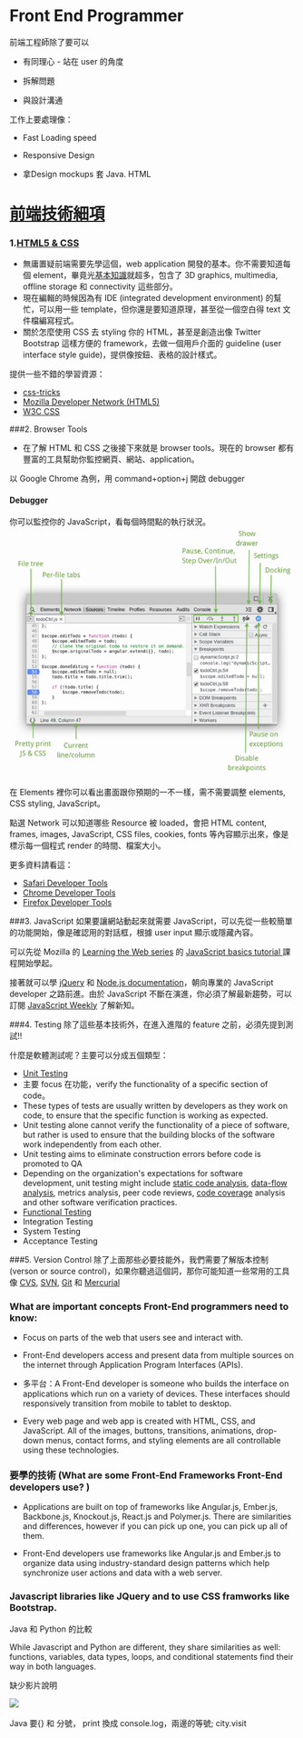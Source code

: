 # Front End Programmer
前端工程師除了要可以
* 有同理心 - 站在 user 的角度

* 拆解問題

* 與設計溝通

工作上要處理像：

* Fast Loading speed

* Responsive Design

* 拿Design mockups 套 Java. HTML



# [前端技術細項](http://blog.udacity.com/2015/03/web-dev-building-blocks-need-to-know-where-to-learn.html)


### 1.[HTML5 & CSS](https://www.udacity.com/course/intro-to-html-and-css--ud304)
* 無庸置疑前端需要先學這個，web application 開發的基本。你不需要知道每個 element，畢竟光[基本知識](/semantic)就超多，包含了 3D graphics, multimedia, offline storage 和 connectivity 這些部分。
* 現在編輯的時候因為有 IDE (integrated development environment) 的幫忙，可以用一些 template，但你還是要知道原理，甚至從一個空白得 text 文件檔編寫程式。
* 關於怎麼使用 CSS 去 styling 你的 HTML，甚至是創造出像 Twitter Bootstrap 這樣方便的 framework，去做一個用戶介面的 guideline (user interface style guide)，提供像按鈕、表格的設計樣式。


提供一些不錯的學習資源：

* [css-tricks](https://css-tricks.com)
* [Mozilla Developer Network (HTML5)](https://developer.mozilla.org/en-US/docs/Web/Guide/HTML/HTML5)
* [W3C CSS](https://www.w3.org/Style/CSS/Overview.en.html)

###2. Browser Tools

* 在了解 HTML 和 CSS 之後接下來就是 browser tools。現在的 browser 都有豐富的工具幫助你監控網頁、網站、application。

以 Google Chrome 為例，用 command+option+j 開啟 debugger


#### Debugger
你可以監控你的 JavaScript，看每個時間點的執行狀況。
![](/frontEnd_1.png)

在 Elements 裡你可以看出畫面跟你預期的一不一樣，需不需要調整 elements, CSS styling, JavaScript。 

點選 Network 可以知道哪些 Resource 被 loaded，會把 HTML content, frames, images, JavaScript, CSS files, cookies, fonts 等內容顯示出來，像是標示每一個程式 render 的時間、檔案大小。

更多資料請看這：
* [Safari Developer Tools](https://developer.apple.com/safari/tools/)
* [Chrome Developer Tools](https://developer.chrome.com/devtools)
* [Firefox Developer Tools](https://developer.mozilla.org/en-US/docs/Tools)

###3. JavaScript
如果要讓網站動起來就需要 JavaScript，可以先從一些較簡單的功能開始，像是確認用的對話框，根據 user input 顯示或隱藏內容。

可以先從 Mozilla 的 [Learning the Web series](https://developer.mozilla.org/en-US/docs/Learn/Getting_started_with_the_web) 的 [JavaScript basics tutorial ](https://developer.mozilla.org/en-US/docs/Learn/Getting_started_with_the_web/JavaScript_basics) 課程開始學起。

接著就可以學 [jQuery](http://jquery.com) 和 [Node.js documentation](https://nodejs.org/en/)，朝向專業的 JavaScript developer 之路前進。由於 JavaScript 不斷在演進，你必須了解最新趨勢，可以訂閱 [JavaScript Weekly](http://javascriptweekly.com) 了解新知。

###4. Testing
除了這些基本技術外，在進入進階的 feature 之前，必須先提到測試!!

什麼是軟體測試呢？主要可以分成五個類型：
* [Unit Testing](https://en.wikipedia.org/wiki/Software_testing#Unit_testing)
 * 主要 focus 在功能，verify the functionality of a specific section of code。
 * These types of tests are usually written by developers as they work on code, to ensure that the specific function is working as expected.
 * Unit testing alone cannot verify the functionality of a piece of software, but rather is used to ensure that the building blocks of the software work independently from each other.
 * Unit testing aims to eliminate construction errors before code is promoted to QA
 * Depending on the organization's expectations for software development, unit testing might include [static code analysis](http://www.ithome.com.tw/node/71531), [data-flow analysis](http://blog.csdn.net/dashuniuniu/article/details/50705389), metrics analysis, peer code reviews, [code coverage](https://www.puritys.me/docs-blog/article-230-過高的-Test-Code-Coverage-將摧毀一個新專案.html) analysis and other software verification practices.
* [Functional Testing](http://teddy-chen-tw.blogspot.tw/2014/06/blog-post_3.html)
* Integration Testing
* System Testing
* Acceptance Testing


###5. Version Control
除了上面那些必要技能外，我們需要了解版本控制(verson or source control)，如果你聽過這個詞，那你可能知道一些常用的工具像 [CVS](http://daydreamman.blogspot.tw/2007/09/cvs-concurrent-versions-system.html), [SVN](https://zh.wikipedia.org/wiki/Subversion), [Git](https://git-scm.com) 和 [Mercurial](https://www.openfoundry.org/tw/foss-forum/9266-why-git-better)

### What are important concepts Front-End programmers need to know:

* Focus on parts of the web that users see and interact with.

* Front-End developers access and present data from multiple sources on the internet through Application Program Interfaces \(APIs\).

* 多平台：A Front-End developer is someone who builds the interface on applications which run on a variety of devices. These interfaces should responsively transition from mobile to tablet to desktop.

* Every web page and web app is created with HTML, CSS, and JavaScript. All of the images, buttons, transitions, animations, drop-down menus, contact forms, and styling elements are all controllable using these technologies.

  


### 要學的技術 \(What are some Front-End Frameworks Front-End developers use? \)

* Applications are built on top of frameworks like Angular.js, Ember.js, Backbone.js, Knockout.js, React.js and Polymer.js. There are similarities and differences, however if you can pick up one, you can pick up all of them.

* Front-End developers use frameworks like Angular.js and Ember.js to organize data using industry-standard design patterns which help synchronize user actions and data with a web server.

  


  


### Javascript libraries like JQuery and to use CSS framworks like Bootstrap.

  


Java 和 Python 的比較

While Javascript and Python are different, they share similarities as well: functions, variables, data types, loops, and conditional statements find their way in both languages.

  


缺少影片說明

![](https://lh4.googleusercontent.com/oo9-WaUkJ04noyvc6pddaFq9hI6neYwCxvvjuqgImF0c8Q2igQqyfr8LCC8GUnbn1PQVVA6vT76nw0f91po4EM2OzpqxLUJvZi9t5kX_RIcocg-G9LxpTpTr3B2BFMqKU7mgM1st)

Java 要{} 和 分號， print 換成 console.log，兩邊的等號; city.visit

